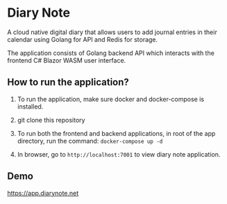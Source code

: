 # Diary Note
A cloud native digital diary that allows users to add journal entries in their calendar using Golang for API and Redis for storage. 

The application consists of Golang backend API which interacts with the frontend C# Blazor WASM user interface.

## How to run the application?
1. To run the application, make sure docker and docker-compose is installed.
2. git clone this repository
3. To run both the frontend and backend applications, in root of the app directory, run the command: `docker-compose up -d`

4. In browser, go to `http://localhost:7001` to view diary note application.

## Demo
https://app.diarynote.net
